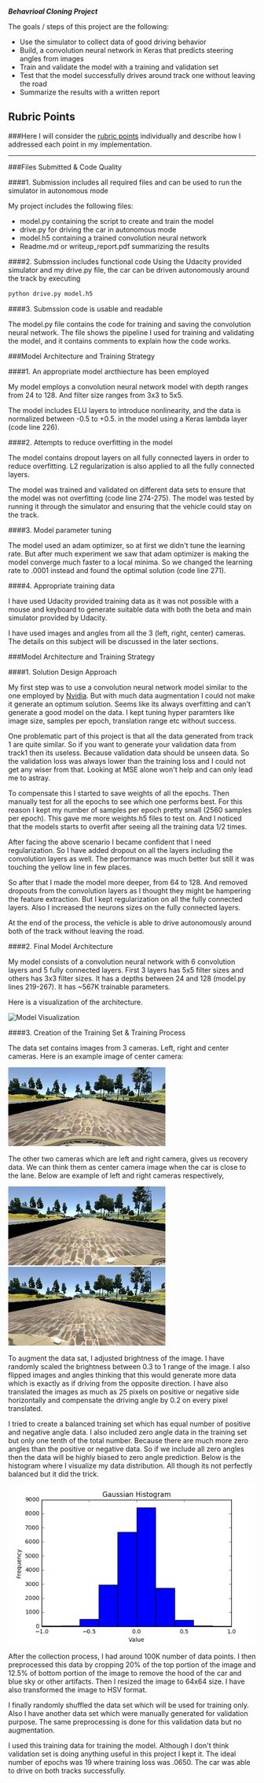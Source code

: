 ***Behavrioal Cloning Project***

The goals / steps of this project are the following:
* Use the simulator to collect data of good driving behavior
* Build, a convolution neural network in Keras that predicts steering angles from images
* Train and validate the model with a training and validation set
* Test that the model successfully drives around track one without leaving the road
* Summarize the results with a written report


[//]: # (Image References)

[image1]: ./images/ModelArchitecture.PNG "Model Visualization"
[image2]: ./images/center.jpg "Center camera image"
[image3]: ./images/left.jpg "Left camera image"
[image4]: ./images/right.jpg "Right camera image"
[image5]: ./images/distribution.png "Data distribution"

## Rubric Points
###Here I will consider the [rubric points](https://review.udacity.com/#!/rubrics/432/view) individually and describe how I addressed each point in my implementation.  

---
###Files Submitted & Code Quality

####1. Submission includes all required files and can be used to run the simulator in autonomous mode

My project includes the following files:
* model.py containing the script to create and train the model
* drive.py for driving the car in autonomous mode
* model.h5 containing a trained convolution neural network
* Readme.md or writeup_report.pdf summarizing the results

####2. Submssion includes functional code
Using the Udacity provided simulator and my drive.py file, the car can be driven autonomously around the track by executing
```sh
python drive.py model.h5
```

####3. Submssion code is usable and readable

The model.py file contains the code for training and saving the convolution neural network. The file shows the pipeline I used for training and validating the model, and it contains comments to explain how the code works.

###Model Architecture and Training Strategy

####1. An appropriate model arcthiecture has been employed

My model employs a convolution neural network model with depth ranges from 24 to 128. And filter size ranges from 3x3 to 5x5.

The model includes ELU layers to introduce nonlinearity, and the data is normalized between -0.5 to +0.5. in the model using a Keras lambda layer (code line 226).

####2. Attempts to reduce overfitting in the model

The model contains dropout layers on all fully connected layers in order to reduce overfitting. L2 regularization is also applied to all the fully connected layers.  

The model was trained and validated on different data sets to ensure that the model was not overfitting (code line 274-275). The model was tested by running it through the simulator and ensuring that the vehicle could stay on the track.

####3. Model parameter tuning

The model used an adam optimizer, so at first we didn't tune the learning rate. But after much experiment we saw that adam optimizer is making the model converge much faster to a local minima. So we changed the learning rate to .0001 instead and found the optimal solution (code line 271).

####4. Appropriate training data

I have used Udacity provided training data as it was not possible with a mouse and keyboard to generate suitable data with both the beta and main simulator provided by Udacity.

I have used images and angles from all the 3 (left, right, center) cameras. The details on this subject will be discussed in the later sections.

###Model Architecture and Training Strategy

####1. Solution Design Approach

My first step was to use a convolution neural network model similar to the one employed by [Nvidia](http://images.nvidia.com/content/tegra/automotive/images/2016/solutions/pdf/end-to-end-dl-using-px.pdf). But with much data augmentation I could not make it generate an optimum solution. Seems like its always overfitting and can't generate a good model on the data. I kept tuning hyper paramters like image size, samples per epoch, translation range etc without success.

One problematic part of this project is that all the data generated from track 1 are quite similar. So if you want to generate your validation data from track1 then its useless. Because validation data should be unseen data. So the validation loss was always lower than the training loss and I could not get any wiser from that. Looking at MSE alone won't help and can only lead me to astray.

To compensate this I started to save weights of all the epochs. Then manually test for all the epochs to see which one performs best. For this reason I kept my number of samples per epoch pretty small (2560 samples per epoch). This gave me more weights.h5 files to test on. And I noticed that the models starts to overfit after seeing all the training data 1/2 times.  

After facing the above scenario I became confident that I need regularization. So I have added dropout on all the layers including the convolution layers as well. The performance was much better but still it was touching the yellow line in few places.

So after that I made the model more deeper, from 64 to 128. And removed dropouts from the convolution layers as I thought they might be hampering the feature extraction. But I kept regularization on all the fully connected layers. Also I increased the neurons sizes on the fully connected layers.

At the end of the process, the vehicle is able to drive autonomously around both of the track without leaving the road.

####2. Final Model Architecture

My model consists of a convolution neural network with 6 convolution layers and 5 fully connected layers. First 3 layers has 5x5 filter sizes and others has 3x3 filter sizes. It has a depths between 24 and 128 (model.py lines 219-267). It has ~567K trainable parameters.

Here is a visualization of the architecture.

![][image1]

####3. Creation of the Training Set & Training Process

The data set contains images from 3 cameras. Left, right and center cameras. Here is an example image of center camera:

![alt text][image2]

The other two cameras which are left and right camera, gives us recovery data. We can think them as center camera image when the car is close to the lane. Below are example of left and right cameras respectively,

![alt text][image3]
![alt text][image4]

To augment the data sat, I adjusted brightness of the image. I have randomly scaled the brightness between 0.3 to 1 range of the image.  I also flipped images and angles thinking that this would generate more data which is exactly as if driving from the opposite direction. I have also translated the images as much as 25 pixels on positive or negative side horizontally and compensate the driving angle by 0.2 on every pixel translated.

I tried to create a balanced training set which has equal number of positive and negative angle data. I also included zero angle data in the training set but only one tenth of the total number. Because there are much more zero angles than the positive or negative data. So if we include all zero angles then the data will be highly biased to zero angle prediction. Below is the histogram where I visualize my data distribution. All though its not perfectly balanced but it did the trick.

![alt text][image5]

After the collection process, I had around 100K number of data points. I then preprocessed this data by cropping 20% of the top portion of the image and 12.5% of bottom portion of the image to remove the hood of the car and blue sky or other artifacts. Then I resized the image to 64x64 size. I have also transformed the image to HSV format.

I finally randomly shuffled the data set which will be used for training only. Also I have another data set which were manually generated for validation purpose. The same preprocessing is done for this validation data but no augmentation.

I used this training data for training the model. Although I don't think validation set is doing anything useful in this project I kept it. The ideal number of epochs was 19 where training loss was .0650. The car was able to drive on both tracks successfully.
